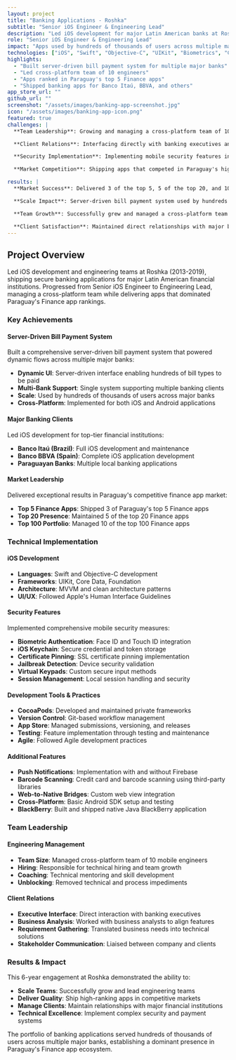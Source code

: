 ```yaml
---
layout: project
title: "Banking Applications - Roshka"
subtitle: "Senior iOS Engineer & Engineering Lead"
description: "Led iOS development for major Latin American banks at Roshka, building secure banking apps that ranked in Paraguay's top 5 Finance apps."
role: "Senior iOS Engineer & Engineering Lead"
impact: "Apps used by hundreds of thousands of users across multiple major banks"
technologies: ["iOS", "Swift", "Objective-C", "UIKit", "Biometrics", "Certificate Pinning", "Keychain", "CocoaPods", "Git"]
highlights:
  - "Built server-driven bill payment system for multiple major banks"
  - "Led cross-platform team of 10 engineers"
  - "Apps ranked in Paraguay's top 5 Finance apps"
  - "Shipped banking apps for Banco Itaú, BBVA, and others"
app_store_url: ""
github_url: ""
screenshot: "/assets/images/banking-app-screenshot.jpg"
icon: "/assets/images/banking-app-icon.png"
featured: true
challenges: |
  **Team Leadership**: Growing and managing a cross-platform team of 10 engineers while maintaining high code quality and delivery standards.

  **Client Relations**: Interfacing directly with banking executives and clients to align technical solutions with business requirements.

  **Security Implementation**: Implementing mobile security features including jailbreak detection, certificate pinning, and biometric authentication for financial institutions.

  **Market Competition**: Shipping apps that competed in Paraguay's highly competitive Finance category, achieving top 5 rankings.

results: |
  **Market Success**: Delivered 3 of the top 5, 5 of the top 20, and 10 of the top 100 apps in Paraguay's Finance category.

  **Scale Impact**: Server-driven bill payment system used by hundreds of thousands of users across multiple major banks.

  **Team Growth**: Successfully grew and managed a cross-platform team of 10 mobile engineers.

  **Client Satisfaction**: Maintained direct relationships with major banking clients including Banco Itaú and BBVA.
---
```


## Project Overview

Led iOS development and engineering teams at Roshka (2013-2019), shipping secure banking applications for major Latin American financial institutions. Progressed from Senior iOS Engineer to Engineering Lead, managing a cross-platform team while delivering apps that dominated Paraguay's Finance app rankings.

### Key Achievements

#### Server-Driven Bill Payment System
Built a comprehensive server-driven bill payment system that powered dynamic flows across multiple major banks:
- **Dynamic UI**: Server-driven interface enabling hundreds of bill types to be paid
- **Multi-Bank Support**: Single system supporting multiple banking clients
- **Scale**: Used by hundreds of thousands of users across major banks
- **Cross-Platform**: Implemented for both iOS and Android applications

#### Major Banking Clients
Led iOS development for top-tier financial institutions:
- **Banco Itaú (Brazil)**: Full iOS development and maintenance
- **Banco BBVA (Spain)**: Complete iOS application development
- **Paraguayan Banks**: Multiple local banking applications

#### Market Leadership
Delivered exceptional results in Paraguay's competitive finance app market:
- **Top 5 Finance Apps**: Shipped 3 of Paraguay's top 5 Finance apps
- **Top 20 Presence**: Maintained 5 of the top 20 Finance apps
- **Top 100 Portfolio**: Managed 10 of the top 100 Finance apps

### Technical Implementation

#### iOS Development
- **Languages**: Swift and Objective-C development
- **Frameworks**: UIKit, Core Data, Foundation
- **Architecture**: MVVM and clean architecture patterns
- **UI/UX**: Followed Apple's Human Interface Guidelines

#### Security Features
Implemented comprehensive mobile security measures:
- **Biometric Authentication**: Face ID and Touch ID integration
- **iOS Keychain**: Secure credential and token storage
- **Certificate Pinning**: SSL certificate pinning implementation
- **Jailbreak Detection**: Device security validation
- **Virtual Keypads**: Custom secure input methods
- **Session Management**: Local session handling and security

#### Development Tools & Practices
- **CocoaPods**: Developed and maintained private frameworks
- **Version Control**: Git-based workflow management
- **App Store**: Managed submissions, versioning, and releases
- **Testing**: Feature implementation through testing and maintenance
- **Agile**: Followed Agile development practices

#### Additional Features
- **Push Notifications**: Implementation with and without Firebase
- **Barcode Scanning**: Credit card and barcode scanning using third-party libraries
- **Web-to-Native Bridges**: Custom web view integration
- **Cross-Platform**: Basic Android SDK setup and testing
- **BlackBerry**: Built and shipped native Java BlackBerry application

### Team Leadership

#### Engineering Management
- **Team Size**: Managed cross-platform team of 10 mobile engineers
- **Hiring**: Responsible for technical hiring and team growth
- **Coaching**: Technical mentoring and skill development
- **Unblocking**: Removed technical and process impediments

#### Client Relations
- **Executive Interface**: Direct interaction with banking executives
- **Business Analysis**: Worked with business analysts to align features
- **Requirement Gathering**: Translated business needs into technical solutions
- **Stakeholder Communication**: Liaised between company and clients

### Results & Impact

This 6-year engagement at Roshka demonstrated the ability to:
- **Scale Teams**: Successfully grow and lead engineering teams
- **Deliver Quality**: Ship high-ranking apps in competitive markets
- **Manage Clients**: Maintain relationships with major financial institutions
- **Technical Excellence**: Implement complex security and payment systems

The portfolio of banking applications served hundreds of thousands of users across multiple major banks, establishing a dominant presence in Paraguay's Finance app ecosystem. 